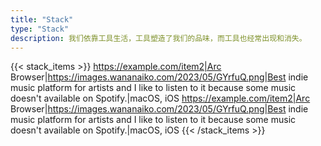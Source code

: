 ```yaml
---
title: "Stack"
type: "Stack"
description: 我们依靠工具生活，工具塑造了我们的品味，而工具也经常出现和消失。
---
```


{{< stack_items >}}
https://example.com/item2|Arc Browser|https://images.wananaiko.com/2023/05/GYrfuQ.png|Best indie music platform for artists and I like to listen to it because some music doesn't available on Spotify.|macOS, iOS
https://example.com/item2|Arc Browser|https://images.wananaiko.com/2023/05/GYrfuQ.png|Best indie music platform for artists and I like to listen to it because some music doesn't available on Spotify.|macOS, iOS
{{< /stack_items >}}
